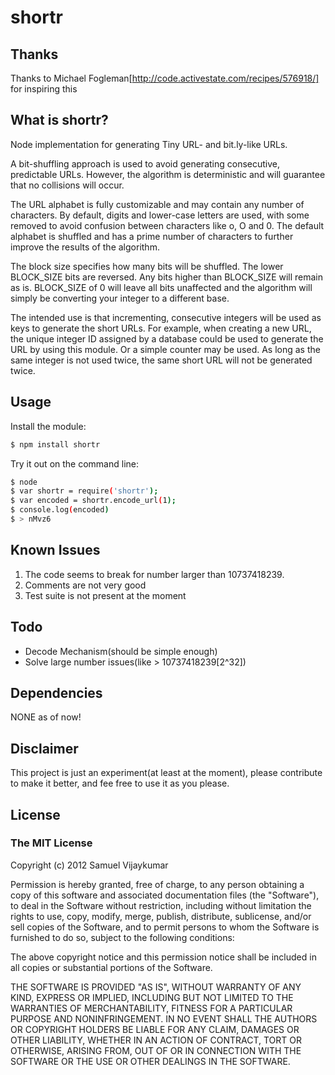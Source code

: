 
# shortr

## Thanks

Thanks to Michael Fogleman[http://code.activestate.com/recipes/576918/] for inspiring this

## What is shortr?

Node implementation for generating Tiny URL- and bit.ly-like URLs.

A bit-shuffling approach is used to avoid generating consecutive, predictable URLs.  However, the algorithm is deterministic and will guarantee that no collisions will occur.

The URL alphabet is fully customizable and may contain any number of characters.  By default, digits and lower-case letters are used, with some removed to avoid confusion between characters like o, O and 0.  The default alphabet is shuffled and has a prime number of characters to further improve the results of the algorithm.

The block size specifies how many bits will be shuffled. The lower BLOCK_SIZE bits are reversed.  Any bits higher than BLOCK_SIZE will remain as is. BLOCK_SIZE of 0 will leave all bits unaffected and the algorithm will simply be converting your integer to a different base.

The intended use is that incrementing, consecutive integers will be used as keys to generate the short URLs.  For example, when creating a new URL, the unique integer ID assigned by a database could be used to generate the URL by using this module.  Or a simple counter may be used.  As long as the same integer is not used twice, the same short URL will not be generated twice.

## Usage

Install the module:

```bash
$ npm install shortr
```

Try it out on the command line:

```bash
$ node
$ var shortr = require('shortr');
$ var encoded = shortr.encode_url(1);
$ console.log(encoded)
$ > nMvz6
```

## Known Issues

1. The code seems to break for number larger than 10737418239.
1. Comments are not very good
1. Test suite is not present at the moment


## Todo

* Decode Mechanism(should be simple enough)
* Solve large number issues(like > 10737418239[2^32])

## Dependencies

NONE as of now!

## Disclaimer

This project is just an experiment(at least at the moment), please contribute to make it better, and fee free to use it as you please.

## License

### The MIT License

Copyright (c) 2012 Samuel Vijaykumar

Permission is hereby granted, free of charge, to any person obtaining a copy of this software and associated documentation files (the "Software"), to deal in the Software without restriction, including without limitation the rights to use, copy, modify, merge, publish, distribute, sublicense, and/or sell copies of the Software, and to permit persons to whom the Software is furnished to do so, subject to the following conditions:

The above copyright notice and this permission notice shall be included in all copies or substantial portions of the Software.

THE SOFTWARE IS PROVIDED "AS IS", WITHOUT WARRANTY OF ANY KIND, EXPRESS OR IMPLIED, INCLUDING BUT NOT LIMITED TO THE WARRANTIES OF MERCHANTABILITY, FITNESS FOR A PARTICULAR PURPOSE AND NONINFRINGEMENT. IN NO EVENT SHALL THE AUTHORS OR COPYRIGHT HOLDERS BE LIABLE FOR ANY CLAIM, DAMAGES OR OTHER LIABILITY, WHETHER IN AN ACTION OF CONTRACT, TORT OR OTHERWISE, ARISING FROM, OUT OF OR IN CONNECTION WITH THE SOFTWARE OR THE USE OR OTHER DEALINGS IN THE SOFTWARE.
